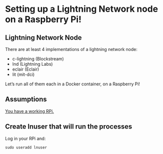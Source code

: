 # Setting up a Lightning Network node on a Raspberry Pi!

## Lightning Network Node

There are at least 4 implementations of a lightning network node:

- c-lightning (Blockstream)
- lnd (Lightning Labs)
- eclair (Eclair)
- lit (mit-dci)

Let’s run all of them each in a Docker container, on a Raspberry Pi!

## Assumptions

[You have a working RPi.](..)

## Create lnuser that will run the processes

Log in your RPi and:

```shell
sudo useradd lnuser
```
